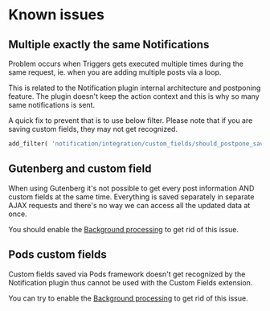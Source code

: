 # Known issues

## Multiple exactly the same Notifications

Problem occurs when Triggers gets executed multiple times during the same request, ie. when you are adding multiple posts via a loop.

This is related to the Notification plugin internal architecture and postponing feature. The plugin doesn't keep the action context and this is why so many same notifications is sent.

A quick fix to prevent that is to use below filter. Please note that if you are saving custom fields, they may not get recognized.

```php
add_filter( 'notification/integration/custom_fields/should_postpone_save_post', '__return_false' );
```

## Gutenberg and custom field

When using Gutenberg it's not possible to get every post information AND custom fields at the same time. Everything is saved separately in separate AJAX requests and there's no way we can access all the updated data at once.

You should enable the [Background processing](user-guide/advanced/background-processing.md) to get rid of this issue.

## Pods custom fields

Custom fields saved via Pods framework doesn't get recognized by the Notification plugin thus cannot be used with the Custom Fields extension.

You can try to enable the [Background processing](user-guide/advanced/background-processing.md) to get rid of this issue.

